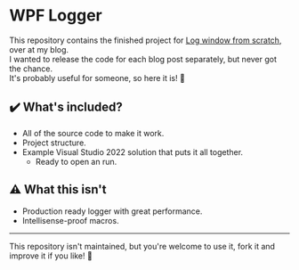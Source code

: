 # WPF Logger

This repository contains the finished project for [Log window from scratch](http://coding-scars.com/log-window-0/), over at my blog.  
I wanted to release the code for each blog post separately, but never got the chance.  
It's probably useful for someone, so here it is! :raised_hands:

## :heavy_check_mark: What's included?

- All of the source code to make it work.
- Project structure.
- Example Visual Studio 2022 solution that puts it all together.
  - Ready to open an run.

## :warning: What this isn't

- Production ready logger with great performance.
- Intellisense-proof macros.

---

This repository isn't maintained, but you're welcome to use it, fork it and improve it if you like! :open_hands:
